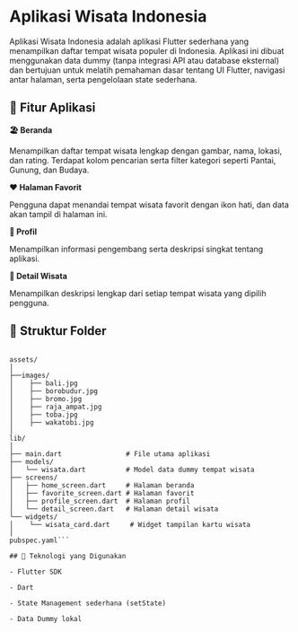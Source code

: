 # Aplikasi Wisata Indonesia

Aplikasi Wisata Indonesia adalah aplikasi Flutter sederhana yang menampilkan daftar tempat wisata populer di Indonesia.
Aplikasi ini dibuat menggunakan data dummy (tanpa integrasi API atau database eksternal) dan bertujuan untuk melatih pemahaman dasar tentang UI Flutter, navigasi antar halaman, serta pengelolaan state sederhana.

## 📱 Fitur Aplikasi

**🏖️ Beranda**

Menampilkan daftar tempat wisata lengkap dengan gambar, nama, lokasi, dan rating.
Terdapat kolom pencarian serta filter kategori seperti Pantai, Gunung, dan Budaya.

**❤️ Halaman Favorit**

Pengguna dapat menandai tempat wisata favorit dengan ikon hati, dan data akan tampil di halaman ini.

**👤 Profil**

Menampilkan informasi pengembang serta deskripsi singkat tentang aplikasi.

**📄 Detail Wisata**

Menampilkan deskripsi lengkap dari setiap tempat wisata yang dipilih pengguna.


## 🧱 Struktur Folder

```

assets/
│
├──images/
│    ├── bali.jpg
│    ├── borobudur.jpg
│    ├── bromo.jpg
│    ├── raja_ampat.jpg
│    ├── toba.jpg
│    ├── wakatobi.jpg
│
lib/
│
├── main.dart                # File utama aplikasi
├── models/
│   └── wisata.dart          # Model data dummy tempat wisata
├── screens/
│   ├── home_screen.dart     # Halaman beranda
│   ├── favorite_screen.dart # Halaman favorit
│   ├── profile_screen.dart  # Halaman profil
│   └── detail_screen.dart   # Halaman detail wisata
└── widgets/
│    └── wisata_card.dart     # Widget tampilan kartu wisata
│
pubspec.yaml```

## 🧩 Teknologi yang Digunakan

- Flutter SDK
  
- Dart
  
- State Management sederhana (setState)
  
- Data Dummy lokal

